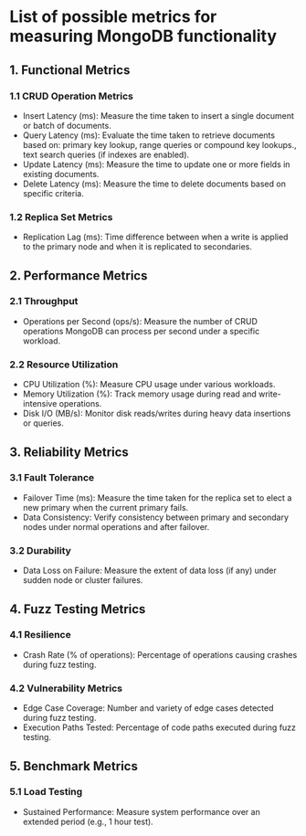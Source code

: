 # List of possible metrics for measuring MongoDB functionality

## 1. Functional Metrics

### 1.1 CRUD Operation Metrics
* Insert Latency (ms): Measure the time taken to insert a single document or batch of documents.
* Query Latency (ms): Evaluate the time taken to retrieve documents based on: primary key lookup, range queries or compound key lookups., text search queries (if indexes are enabled).
* Update Latency (ms): Measure the time to update one or more fields in existing documents.
* Delete Latency (ms): Measure the time to delete documents based on specific criteria.

### 1.2 Replica Set Metrics
* Replication Lag (ms): Time difference between when a write is applied to the primary node and when it is replicated to secondaries.

## 2. Performance Metrics

### 2.1 Throughput
* Operations per Second (ops/s): Measure the number of CRUD operations MongoDB can process per second under a specific workload.

### 2.2 Resource Utilization
* CPU Utilization (%): Measure CPU usage under various workloads.
* Memory Utilization (%): Track memory usage during read and write-intensive operations.
* Disk I/O (MB/s): Monitor disk reads/writes during heavy data insertions or queries.

## 3. Reliability Metrics

### 3.1 Fault Tolerance
* Failover Time (ms): Measure the time taken for the replica set to elect a new primary when the current primary fails.
* Data Consistency: Verify consistency between primary and secondary nodes under normal operations and after failover.

### 3.2 Durability
* Data Loss on Failure: Measure the extent of data loss (if any) under sudden node or cluster failures.

## 4. Fuzz Testing Metrics

### 4.1 Resilience
* Crash Rate (% of operations): Percentage of operations causing crashes during fuzz testing.

### 4.2 Vulnerability Metrics
* Edge Case Coverage: Number and variety of edge cases detected during fuzz testing.
* Execution Paths Tested: Percentage of code paths executed during fuzz testing.

## 5. Benchmark Metrics

### 5.1 Load Testing
* Sustained Performance: Measure system performance over an extended period (e.g., 1 hour test).
